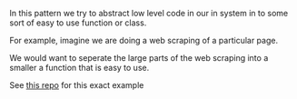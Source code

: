 In this pattern we try to abstract low level code in our in system in to some sort of easy to use function or class.

For example, imagine we are doing a web scraping of a particular page.

We would want to seperate the large parts of the web scraping into a smaller a function that is easy to use.

See [this repo](https://github.com/chidioguejiofor/scrap-the-web) for this exact example
